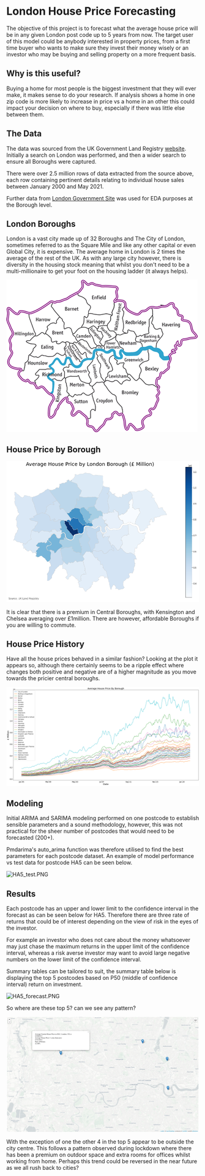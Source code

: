 # London House Price Forecasting

The objective of this project is to forecast what the average house price will be in any given London post code up to 5 years from now. 
The target user of this model could be anybody interested in property prices, from a first time buyer who wants to make sure they invest their money wisely or an investor who may be buying and selling property on a more frequent basis.

## Why is this useful?

Buying a home for most people is the biggest investment that they will ever make, it makes sense to do your research. If analysis shows a home in one zip code is more likely to increase in price vs a home in an other this could impact your decision on where to buy, especially if there was little else between them.

## The Data

The data was sourced from the UK Government Land Registry [website](https://landregistry.data.gov.uk/app/ppd/). Initially a search on London was performed, and then a wider search to ensure all Boroughs were captured.

There were over 2.5 million rows of data extracted from the source above, each row containing pertinent details relating to individual house sales between January 2000 and May 2021.

Further data from [London Government Site](https://data.london.gov.uk/dataset/average-house-prices) was used for EDA purposes at the Borough level.

## London Boroughs

London is a vast city made up of 32 Boroughs and The City of London, sometimes referred to as the Square Mile and like any other capital or even Global City, it is expensive. The average home in London is 2 times the average of the rest of the UK.
As with any large city however, there is diversity in the housing stock meaning that whilst you don't need to be a multi-millionaire to get your foot on the housing ladder (it always helps).

![boroughs.gif](./Images/boroughs.gif)


## House Price by Borough

![borough_prices.PNG](./Images/borough_prices.PNG)

It is clear that there is a premium in Central Boroughs, with Kensington and Chelsea averaging over £1million. There are however, affordable Boroughs if you are willing to commute. 

## House Price History

Have all the house prices behaved in a similar fashion? Looking at the plot it appears so, although there certainly seems to be a ripple effect where changes both positive and negative are of a higher magnitude as you move towards the pricier central boroughs. 

![price_history.png](./Images/price_history.png)


## Modeling

Initial ARIMA and SARIMA modeling performed on one postcode to establish sensible parameters and a sound methodology, however, this was not practical for the sheer number of postcodes that would need to be forecasted (200+).

Pmdarima's auto_arima function was therefore utilised to find the best parameters for each postcode dataset. An example of model performance vs test data for postcode HA5 can be seen below.

![HA5_test.PNG](./data/HA5_test.PNG)

## Results

Each postcode has an upper and lower limit to the confidence interval in the forecast as can be seen below for HA5. Therefore there are three rate of returns that could be of interest depending on the view of risk in the eyes of the investor. 

For example an investor who does not care about the money whatsoever may just chase the maximum returns in the upper limit of the confidence interval, whereas a risk averse investor may want to avoid large negative numbers on the lower limit of the confidence interval. 

Summary tables can be tailored to suit, the summary table below is displaying the top 5 postcodes based on P50 (middle of confidence interval) return on investment.

![HA5_forecast.PNG](./data/HA5_forecast.PNG)

So where are these top 5? can we see any pattern?

![ha2_example.PNG](./Images/ha2_example.PNG)

With the exception of one the other 4 in the top 5 appear to be outside the city centre.
This follows a pattern observed during lockdown where there has been a premium on outdoor space and extra rooms for offices whilst working from home. Perhaps this trend could be reversed in the near future as we all rush back to cities?






